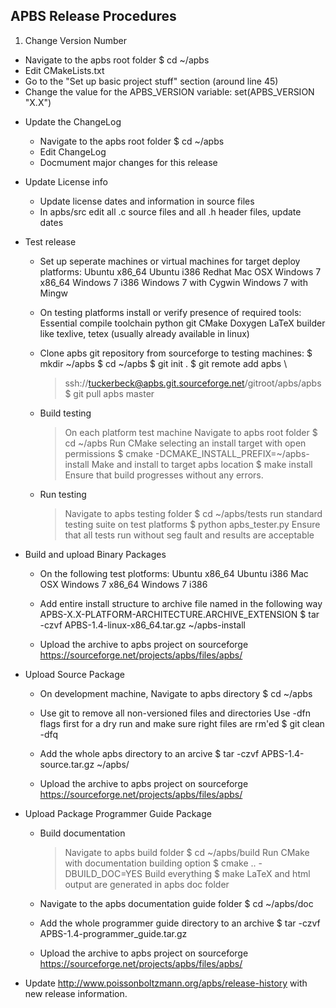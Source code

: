 APBS Release Procedures
-----------------------

 1. Change Version Number
   - Navigate to the apbs root folder
     $ cd ~/apbs
   - Edit CMakeLists.txt
   - Go to the "Set up basic project stuff" section (around line 45)
   - Change the value for the APBS_VERSION variable:
     set(APBS_VERSION "X.X")
     
     
     
 * Update the ChangeLog
   - Navigate to the apbs root folder
     $ cd ~/apbs
   - Edit ChangeLog
   - Docmument major changes for this release
   
   
   
 * Update License info
   - Update license dates and information in source files
   - In apbs/src edit all .c source files and all .h header files, update dates
   
   
   
 * Test release
 
   - Set up seperate machines or virtual machines for target deploy platforms:
     Ubuntu x86_64
     Ubuntu i386
     Redhat
     Mac OSX
     Windows 7 x86_64
     Windows 7 i386
     Windows 7 with Cygwin
     Windows 7 with Mingw
     
   - On testing platforms install or verify presence of required tools:
     Essential compile toolchain 
     python
     git
     CMake
     Doxygen
     LaTeX builder like texlive, tetex (usually already available in linux)
     
   - Clone apbs git repository from sourceforge to testing machines:
     $ mkdir ~/apbs
     $ cd ~/apbs
     $ git init .
     $ git remote add apbs \
     > ssh://tuckerbeck@apbs.git.sourceforge.net/gitroot/apbs/apbs 
     $ git pull apbs master
       
   - Build testing
     > On each platform test machine
     > Navigate to apbs root folder
       $ cd ~/apbs
     > Run CMake selecting an install target with open permissions
       $ cmake -DCMAKE_INSTALL_PREFIX=~/apbs-install
     > Make and install to target apbs location
       $ make install
     > Ensure that build progresses without any errors.
     
   - Run testing
     > Navigate to apbs testing folder
       $ cd ~/apbs/tests
     > run standard testing suite on test platforms
       $ python apbs_tester.py
     > Ensure that all tests run without seg fault and results are acceptable
     
     
     
 * Build and upload Binary Packages
 
   - On the following test plotforms:
     Ubuntu x86_64
     Ubuntu i386
     Mac OSX
     Windows 7 x86_64
     Windows 7 i386
     
   - Add entire install structure to archive file named in the following way
     APBS-X.X-PLATFORM-ARCHITECTURE.ARCHIVE_EXTENSION
     $ tar -czvf APBS-1.4-linux-x86_64.tar.gz ~/apbs-install
     
   - Upload the archive to apbs project on sourceforge
     https://sourceforge.net/projects/apbs/files/apbs/
     
     
     
 * Upload Source Package
 
   - On development machine, Navigate to apbs directory
     $ cd ~/apbs
   
   - Use git to remove all non-versioned files and directories
     Use -dfn flags first for a dry run and make sure right files are rm'ed
     $ git clean -dfq
     
   - Add the whole apbs directory to an arcive
     $ tar -czvf APBS-1.4-source.tar.gz ~/apbs/
     
   - Upload the archive to apbs project on sourceforge
     https://sourceforge.net/projects/apbs/files/apbs/
     
     
     
 * Upload Package Programmer Guide Package
 
   - Build documentation
     > Navigate to apbs build folder
       $ cd ~/apbs/build
     > Run CMake with documentation building option
       $ cmake .. -DBUILD_DOC=YES
     > Build everything
       $ make
     > LaTeX and html output are generated in apbs doc folder
     
   - Navigate to the apbs documentation guide folder
     $ cd ~/apbs/doc
     
   - Add the whole programmer guide directory to an archive
     $ tar -czvf APBS-1.4-programmer_guide.tar.gz
     
   - Upload the archive to apbs project on sourceforge
     https://sourceforge.net/projects/apbs/files/apbs/

 * Update http://www.poissonboltzmann.org/apbs/release-history with new release information.
<!--stackedit_data:
eyJoaXN0b3J5IjpbLTEyNzE5MDgwNzJdfQ==
-->